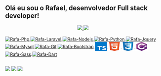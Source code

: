 ## Olá eu sou o Rafael, desenvolvedor Full stack developer!
<div align="center">
  <a href="https://github.com/rafael-campi">
  <img height="180em" src="https://github-readme-stats.vercel.app/api?username=rafael-campi&show_icons=true&theme=dracula&include_all_commits=true&count_private=true"/>
  <img height="180em" src="https://github-readme-stats.vercel.app/api/top-langs/?username=rafael-campi&layout=compact&langs_count=7&theme=dracula"/>
</div>
<div style="display: inline_block"><br>
  <img align="center" alt="Rafa-Php" height="50" width="60" src="https://cdn.jsdelivr.net/gh/devicons/devicon/icons/php/php-original.svg" />
  <img align="center" alt="Rafa-Laravel" height="30" width="40"  src="https://cdn.jsdelivr.net/gh/devicons/devicon/icons/laravel/laravel-original.svg" />
  <img align="center" alt="Rafa-Nodejs" height="50" width="60" src="https://cdn.jsdelivr.net/gh/devicons/devicon/icons/nodejs/nodejs-original.svg" />
  <img align="center" alt="Rafa-Python" height="50" width="60" src="https://cdn.jsdelivr.net/gh/devicons/devicon/icons/python/python-original.svg" />
  <img align="center" alt="Rafa-Jquery" height="30" width="40" src="https://cdn.jsdelivr.net/gh/devicons/devicon/icons/jquery/jquery-original.svg" />
  <img align="center" alt="Rafa-Mysql" height="30" width="40" src="https://cdn.jsdelivr.net/gh/devicons/devicon/icons/mysql/mysql-original.svg" />
  <img align="center" alt="Rafa-Git" height="30" width="40"  src="https://cdn.jsdelivr.net/gh/devicons/devicon/icons/git/git-original.svg" />
  <img align="center" alt="Rafa-Bootstrap" height="30" width="40" src="https://cdn.jsdelivr.net/gh/devicons/devicon/icons/bootstrap/bootstrap-original.svg" />
  <img align="center" alt="Rafa-Ts" height="30" width="40" src="https://raw.githubusercontent.com/devicons/devicon/master/icons/typescript/typescript-plain.svg">
  <img align="center" alt="Rafa-HTML" height="30" width="40" src="https://raw.githubusercontent.com/devicons/devicon/master/icons/html5/html5-original.svg">
  <img align="center" alt="Rafa-CSS" height="30" width="40" src="https://raw.githubusercontent.com/devicons/devicon/master/icons/css3/css3-original.svg">
  <img align="center" alt="Rafa-Csharp" height="30" width="40" src="https://raw.githubusercontent.com/devicons/devicon/master/icons/csharp/csharp-original.svg">
  <img align="center" alt="Rafa-Sass" height="30" width="40" src="https://cdn.jsdelivr.net/gh/devicons/devicon/icons/sass/sass-original.svg" />

  <img align="center" alt="Rafa-Dart" height="30" width="40" src="https://cdn.jsdelivr.net/gh/devicons/devicon/icons/dart/dart-original.svg" />

 <!-- <img align="right" alt="Rafa-pic" height="150" style="border-radius:50px;" src="https://avatars.githubusercontent.com/u/87453247?v=4">-->
</div>
  
  ##
 
<div> 
  <!--- <a href="https://www.youtube.com/channel/UC_-uuuZbY0AAt9CViNzvc-Q" target="_blank"><img src="https://img.shields.io/badge/YouTube-FF0000?style=for-the-badge&logo=youtube&logoColor=white" target="_blank"></a> -->
  <a href="https://instagram.com/rafa_g.campi" target="_blank"><img src="https://img.shields.io/badge/-Instagram-%23E4405F?style=for-the-badge&logo=instagram&logoColor=white" target="_blank"></a>
 	<!---  <a href="https://www.twitch.tv/rafael-campii" target="_blank"><img src="https://img.shields.io/badge/Twitch-9146FF?style=for-the-badge&logo=twitch&logoColor=white" target="_blank"></a> 
 <a href="https://discord.gg/wagxzStdcR" target="_blank"><img src="https://img.shields.io/badge/Discord-7289DA?style=for-the-badge&logo=discord&logoColor=white" target="_blank"></a> -->
  <a href = "mailto:rafael.g.campi@gmail.com"><img src="https://img.shields.io/badge/-Gmail-%23333?style=for-the-badge&logo=gmail&logoColor=white" target="_blank"></a>
  <a href="https://www.linkedin.com/in/rafael-campi-15005a185" target="_blank"><img src="https://img.shields.io/badge/-LinkedIn-%230077B5?style=for-the-badge&logo=linkedin&logoColor=white" target="_blank"></a> 
 
 <!--- ![Snake animation](https://github.com/rafael-campi/rafael-campi/blob/output/github-contribution-grid-snake.svg) -->
 
</div>
